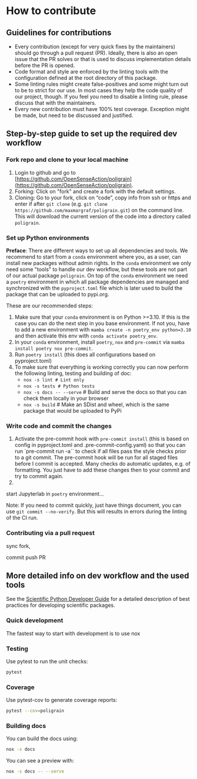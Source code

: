 # How to contribute

## Guidelines for contributions

- Every contribution (except for very quick fixes by the maintainers) should go
  through a pull request (PR). Ideally, there is also an open issue that the PR
  solves or that is used to discuss implementation details before the PR is
  opened.
- Code format and style are enforced by the linting tools with the configuration
  defined at the root directory of this package.
- Some linting rules might create false-positives and some might turn out to be
  to strict for our use. In most cases they help the code quality of our
  project, though. If you feel you need to disable a linting rule, please
  discuss that with the maintainers.
- Every new contribution must have 100% test coverage. Exception might be made,
  but need to be discussed and justified.

## Step-by-step guide to set up the required dev workflow

### Fork repo and clone to your local machine

1. Login to github and go to
   [https://github.com/OpenSenseAction/poligrain](https://github.com/OpenSenseAction/poligrain).
1. Forking: Click on "fork" and create a fork with the default settings.
1. Cloning: Go to your fork, click on “code”, copy info from ssh or https and
   enter if after `git clone` (e.g.
   `git clone https://github.com/maxmargraf/poligrain.git`) on the command line.
   This will download the current version of the code into a directory called
   `poligrain`.

### Set up Python environments

**Preface**: There are different ways to set up all dependencies and tools. We
recommend to start from a `conda` environment where you, as a user, can install
new packages without admin rights. In the `conda` environment we only need some
"tools" to handle our dev workflow, but these tools are not part of our actual
package `poligrain`. On top of the `conda` environment we need a `poetry`
environment in which all package dependencies are managed and synchronized with
the `pyproject.toml` file which is later used to build the package that can be
uploaded to pypi.org.

These are our recommended steps:

1. Make sure that your `conda` environment is on Python >=3.10. If this is the
   case you can do the next step in you base environment. If not you, have to
   add a new environment with `mamba create -n poetry_env python=3.10` and then
   activate this env with `conda activate poetry_env`.
1. In your `conda` environment, install `poetry`, `nox` and `pre-commit` via
   `mamba install poetry nox pre-commit`.
1. Run `poetry install` (this does all configurations based on pyproject.toml)
1. To make sure that everything is working correctly you can now perform the
   following linting, testing and building of doc:
   - `nox -s lint # Lint only`
   - `nox -s tests # Python tests`
   - `nox -s docs -- --serve` # Build and serve the docs so that you can check
     them locally in your browser
   - `nox -s build` # Make an SDist and wheel, which is the same package that
     would be uploaded to PyPi

### Write code and commit the changes

1. Activate the pre-commit hook with `pre-commit install` (this is based on
   config in pyproject.toml and .pre-commit-config.yaml) so that you can run
   `pre-commit run -a`` to check if all files pass the style checks prior to a
   git commit. The pre-commit hook will be run for all staged files before I
   commit is accepted. Many checks do automatic updates, e.g. of formatting. You
   just have to add these changes then to your commit and try to commit again.
1.

start Jupyterlab in `poetry` environment...

Note: If you need to commit quickly, just have things document, you can use
`git commit --no-verify`. But this will results in errors during the linting of
the CI run.

### Contributing via a pull request

sync fork,

commit push PR

## More detailed info on dev workflow and the used tools

See the [Scientific Python Developer Guide][spc-dev-intro] for a detailed
description of best practices for developing scientific packages.

[spc-dev-intro]: https://learn.scientific-python.org/development/

### Quick development

The fastest way to start with development is to use nox

### Testing

Use pytest to run the unit checks:

```bash
pytest
```

### Coverage

Use pytest-cov to generate coverage reports:

```bash
pytest --cov=poligrain
```

### Building docs

You can build the docs using:

```bash
nox -s docs
```

You can see a preview with:

```bash
nox -s docs -- --serve
```
